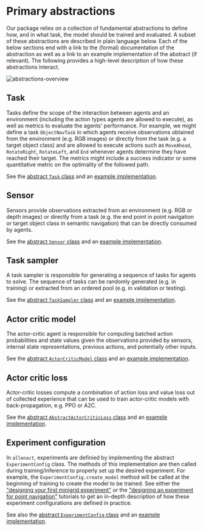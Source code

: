 # Primary abstractions

Our package relies on a collection of fundamental abstractions to define how, and in what task, the model should be trained
and evaluated. A subset of these abstractions are described in plain language below. Each of the below sections end with a link to the 
(formal) documentation of the abstraction as well as a link to an example implementation of the abstract (if relevant).
The following provides a high-level description of how these abstractions interact.

![abstractions-overview](../img/abstractions-overview.svg)

## Task

Tasks define the scope of the interaction between agents and an environment (including the action types agents are 
allowed to execute), as well as metrics to evaluate the agents' performance. For example, we might define a task 
`ObjectNavTask` in which agents receive observations obtained from the environment (e.g. RGB images) or directly from 
the task (e.g. a target object class) and are allowed to execute actions such as `MoveAhead`, `RotateRight`, 
`RotateLeft`, and `End` whenever agents determine they have reached their target. The metrics might include a
success indicator or some quantitative metric on the optimality of the followed path.  
 
See the [abstract `Task` class](/api/rl_base/task/#task) 
and an [example implementation](/api/rl_ai2thor/object_nav/tasks/#objectnavtask).

## Sensor

Sensors provide observations extracted from an environment (e.g. RGB or depth images) or directly from a task (e.g. the 
end point in point navigation or target object class in semantic navigation) that can be directly consumed by 
agents.

See the [abstract `Sensor` class](/api/rl_base/sensor/#sensor) 
and an [example implementation](/api/rl_ai2thor/ai2thor_sensors).

## Task sampler

A task sampler is responsible for generating a sequence of tasks for agents to solve. The sequence of tasks can be 
randomly generated (e.g. in training) or extracted from an ordered pool (e.g. in validation or testing).

See the [abstract `TaskSampler` class](/api/rl_base/task/#tasksampler) 
and an [example implementation](/api/rl_ai2thor/object_nav/task_samplers/#objectnavtasksampler).

## Actor critic model

The actor-critic agent is responsible for computing batched action probabilities and state values given the 
observations provided by sensors, internal state representations, previous actions, and potentially 
other inputs.

See the [abstract `ActorCriticModel` class](/api/onpolicy_sync/policy/#actorcriticmodel) 
and an [example implementation](/api/models/object_nav_models/#objectnavtasksampler).

## Actor critic loss

Actor-critic losses compute a combination of action loss and value loss out of collected experience that can be used to 
train actor-critic models with back-propagation, e.g. PPO or A2C.

See the [abstract `AbstractActorCriticLoss` class](/api/onpolicy_sync/losses/abstract_loss#abstractactorcriticloss) 
and an [example implementation](/api/onpolicy_sync/losses/ppo/#ppo).

## Experiment configuration

In `allenact`, experiments are definied by implementing the abstract `ExperimentConfig` class. The methods
of this implementation are then called during training/inference to properly set up the desired experiment. For example,
the `ExperimentConfig.create_model` method will be called at the beginning of training to create the model
to be trained. See either the ["designing your first minigrid experiment"]() or the ["designing an experiment for point navigation"]()
 tutorials to get an in-depth description of how these experiment configurations are defined in practice.    

See also the [abstract `ExperimentConfig` class](/api/rl_base/experiment_config#experimentconfig) 
and an [example implementation]().